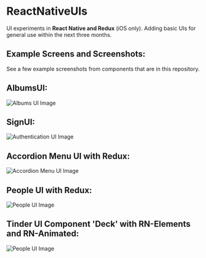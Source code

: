# ReactNativeUIs

UI experiments in **React Native and Redux** (iOS only). Adding basic UIs for general use within the next three months.




Example Screens and Screenshots:
-------------
See a few example screenshots from components that are in this repository.


AlbumsUI:
-------------
![Albums UI Image](https://media.giphy.com/media/xT1Ra0a1oiI7QirYY0/giphy.gif)


SignUI:
-------------
![Authentication UI Image](https://i.imgur.com/6iNcUf3l.png)


Accordion Menu UI with Redux:
-------------
![Accordion Menu UI Image](https://i.imgur.com/JMonw6ul.png)


People UI with Redux:
-------------
![People UI Image](https://i.imgur.com/rJl2ZK8.gif)


Tinder UI Component 'Deck' with RN-Elements and RN-Animated:
-------------
![People UI Image](https://i.imgur.com/ERWORE8.gif)
